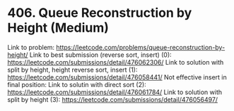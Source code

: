 # 406. Queue Reconstruction by Height (Medium)

Link to problem: https://leetcode.com/problems/queue-reconstruction-by-height/
Link to best submission (reverse sort, insert) (0): https://leetcode.com/submissions/detail/476062306/
Link to solution with split by height, height reverse sort, insert (1): https://leetcode.com/submissions/detail/476058441/
Not effective insert in final position:
Link to solutin with direct sort (2): https://leetcode.com/submissions/detail/476061784/
Link to solution with split by height (3): https://leetcode.com/submissions/detail/476056497/
